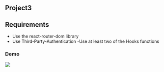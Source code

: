 
## Project3
## Requirements
- Use the react-router-dom library
- Use Third-Party-Authentication
-Use at least two of the Hooks functions

### Demo
<img src= "https://b.top4top.io/p_1986npbt31.gif"/>
  

